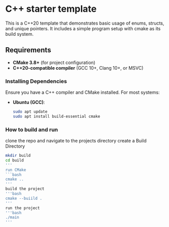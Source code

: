 # C++ starter template 

This is a C++20 template that demonstrates basic usage of enums, structs, and unique pointers. It includes a simple program setup with cmake as its build system.

## Requirements

- **CMake 3.8+** (for project configuration)
- **C++20-compatible compiler** (GCC 10+, Clang 10+, or MSVC)

### Installing Dependencies

Ensure you have a C++ compiler and CMake installed. For most systems:

- **Ubuntu (GCC)**:
  ```bash
  sudo apt update
  sudo apt install build-essential cmake
  
### How to build and run 
clone the repo and navigate to the projects directory
create a Build Directory
```bash
mkdir build
cd build
'''
run CMake
```bash
cmake ..
'''
build the project 
'''bash
cmake --buiild .
'''
run the project 
'''bash 
./main
'''
